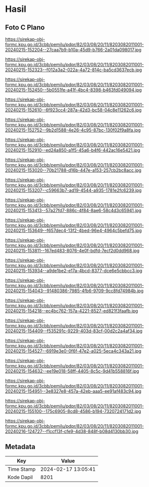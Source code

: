 # Hasil

## Foto C Plano

https://sirekap-obj-formc.kpu.go.id/3cbb/pemilu/pdpr/82/03/08/20/11/8203082011001-20240215-152204--27caa7b9-b10a-45d9-b766-2a01da098017.jpg

https://sirekap-obj-formc.kpu.go.id/3cbb/pemilu/pdpr/82/03/08/20/11/8203082011001-20240215-152323--f012a3a2-022a-4a72-814c-ba5cd3637ecb.jpg

https://sirekap-obj-formc.kpu.go.id/3cbb/pemilu/pdpr/82/03/08/20/11/8203082011001-20240215-152450--5b0551fe-a41f-4bc4-8398-b463fd049094.jpg

https://sirekap-obj-formc.kpu.go.id/3cbb/pemilu/pdpr/82/03/08/20/11/8203082011001-20240215-152610--6f923cc4-287a-42d3-bc58-04c8e11262c6.jpg

https://sirekap-obj-formc.kpu.go.id/3cbb/pemilu/pdpr/82/03/08/20/11/8203082011001-20240215-152752--9b2d1588-4e26-4c95-87bc-130f02f9a8fa.jpg

https://sirekap-obj-formc.kpu.go.id/3cbb/pemilu/pdpr/82/03/08/20/11/8203082011001-20240215-152910--ed24a850-a1f5-45a6-b4f6-442ac16e5421.jpg

https://sirekap-obj-formc.kpu.go.id/3cbb/pemilu/pdpr/82/03/08/20/11/8203082011001-20240215-153020--70b21788-d16b-447e-a153-257cb2bc8acc.jpg

https://sirekap-obj-formc.kpu.go.id/3cbb/pemilu/pdpr/82/03/08/20/11/8203082011001-20240215-153207--c59663b7-ad19-4544-a935-1781e2fc6239.jpg

https://sirekap-obj-formc.kpu.go.id/3cbb/pemilu/pdpr/82/03/08/20/11/8203082011001-20240215-153413--57a27fd7-886c-4f84-8ae6-58c4d3c65941.jpg

https://sirekap-obj-formc.kpu.go.id/3cbb/pemilu/pdpr/82/03/08/20/11/8203082011001-20240215-153649--f657dec4-13f2-4bed-96e4-4964c5befd75.jpg

https://sirekap-obj-formc.kpu.go.id/3cbb/pemilu/pdpr/82/03/08/20/11/8203082011001-20240215-153811--167ed483-8076-4e0f-bdfd-7ecf2d0dd968.jpg

https://sirekap-obj-formc.kpu.go.id/3cbb/pemilu/pdpr/82/03/08/20/11/8203082011001-20240215-153934--a9de1be2-e17a-4bcd-8377-dce6e5cbbcc3.jpg

https://sirekap-obj-formc.kpu.go.id/3cbb/pemilu/pdpr/82/03/08/20/11/8203082011001-20240215-154043--91480386-7985-4fb6-9709-9cc8fd74984b.jpg

https://sirekap-obj-formc.kpu.go.id/3cbb/pemilu/pdpr/82/03/08/20/11/8203082011001-20240215-154218--ec4bc762-157a-4221-8527-ed821f3faafb.jpg

https://sirekap-obj-formc.kpu.go.id/3cbb/pemilu/pdpr/82/03/08/20/11/8203082011001-20240215-154409--f535291c-9229-403d-83cf-00d2c2a4af34.jpg

https://sirekap-obj-formc.kpu.go.id/3cbb/pemilu/pdpr/82/03/08/20/11/8203082011001-20240215-154527--6919e3e0-0f6f-47e2-a025-5eca4c343a21.jpg

https://sirekap-obj-formc.kpu.go.id/3cbb/pemilu/pdpr/82/03/08/20/11/8203082011001-20240215-154632--ee19e018-58ff-4405-8c5c-9d41b558816f.jpg

https://sirekap-obj-formc.kpu.go.id/3cbb/pemilu/pdpr/82/03/08/20/11/8203082011001-20240215-154951--3e8327e8-457a-42eb-aaa5-ee91af483c94.jpg

https://sirekap-obj-formc.kpu.go.id/3cbb/pemilu/pdpr/82/03/08/20/11/8203082011001-20240215-155100--175c6905-8cd8-4586-b194-7320724171d2.jpg

https://sirekap-obj-formc.kpu.go.id/3cbb/pemilu/pdpr/82/03/08/20/11/8203082011001-20240216-124727--f1ccf13f-cfe9-4d38-848f-b08d4130bb30.jpg


## Metadata

| Key        | Value               |
| ---------- | ------------------- |
| Time Stamp | 2024-02-17 13:05:41 |
| Kode Dapil | 8201                |



